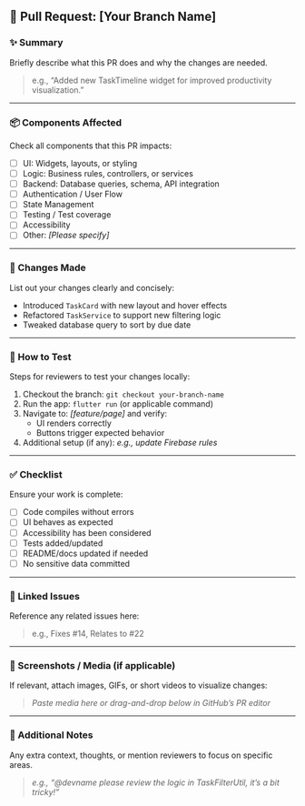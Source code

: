 ## 📝 Pull Request: [Your Branch Name]

### ✨ Summary
Briefly describe what this PR does and why the changes are needed.
> e.g., “Added new TaskTimeline widget for improved productivity visualization.”

---

### 📦 Components Affected
Check all components that this PR impacts:

- [ ] UI: Widgets, layouts, or styling
- [ ] Logic: Business rules, controllers, or services
- [ ] Backend: Database queries, schema, API integration
- [ ] Authentication / User Flow
- [ ] State Management
- [ ] Testing / Test coverage
- [ ] Accessibility
- [ ] Other: _[Please specify]_

---

### 🔧 Changes Made
List out your changes clearly and concisely:

- Introduced `TaskCard` with new layout and hover effects
- Refactored `TaskService` to support new filtering logic
- Tweaked database query to sort by due date

---

### 🧪 How to Test
Steps for reviewers to test your changes locally:

1. Checkout the branch: `git checkout your-branch-name`
2. Run the app: `flutter run` (or applicable command)
3. Navigate to: _[feature/page]_ and verify:
   - UI renders correctly
   - Buttons trigger expected behavior
4. Additional setup (if any): _e.g., update Firebase rules_

---

### ✅ Checklist
Ensure your work is complete:

- [ ] Code compiles without errors
- [ ] UI behaves as expected
- [ ] Accessibility has been considered
- [ ] Tests added/updated
- [ ] README/docs updated if needed
- [ ] No sensitive data committed

---

### 📎 Linked Issues
Reference any related issues here:
> e.g., Fixes #14, Relates to #22

---

### 🧩 Screenshots / Media (if applicable)
If relevant, attach images, GIFs, or short videos to visualize changes:

> _Paste media here or drag-and-drop below in GitHub’s PR editor_

---

### 💬 Additional Notes
Any extra context, thoughts, or mention reviewers to focus on specific areas.

> _e.g., “@devname please review the logic in TaskFilterUtil, it’s a bit tricky!”_
